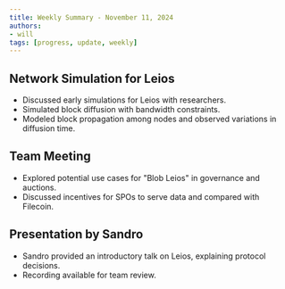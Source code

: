 ```yaml
---
title: Weekly Summary - November 11, 2024
authors:
- will
tags: [progress, update, weekly]
---
```


## Network Simulation for Leios

- Discussed early simulations for Leios with researchers.
- Simulated block diffusion with bandwidth constraints.
- Modeled block propagation among nodes and observed variations in diffusion
  time.

## Team Meeting

- Explored potential use cases for "Blob Leios" in governance and auctions.
- Discussed incentives for SPOs to serve data and compared with Filecoin.

## Presentation by Sandro

- Sandro provided an introductory talk on Leios, explaining protocol decisions.
- Recording available for team review.
